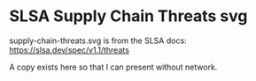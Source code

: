 # SLSA Supply Chain Threats svg

supply-chain-threats.svg is from the SLSA docs: https://slsa.dev/spec/v1.1/threats

A copy exists here so that I can present without network.
